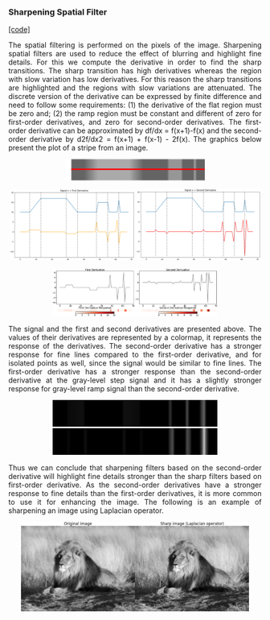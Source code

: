 ### Sharpening Spatial Filter
[[code]](codes/sharpening_filter.py)
<p align="justify">
The spatial filtering is performed on the pixels of the image. Sharpening spatial filters are used to reduce the effect of blurring and highlight fine details. For this we compute the derivative in order to find the sharp transitions. The sharp transition has high derivatives whereas the region with slow variation has low derivatives. For this reason the sharp transitions are highlighted and the regions with slow variations are attenuated. The discrete version of the derivative can be expressed by finite difference and need to follow some requirements: (1) the derivative of the flat region must be zero and; (2) the ramp region must be constant and different of zero for first-order derivatives, and zero for second-order derivatives. The first-order derivative can be approximated by df/dx = f(x+1)-f(x) and the second-order derivative by d2f/dx2 = f(x+1) + f(x-1) - 2f(x). The graphics below present the plot of a stripe from an image.
</p>
<p align="center">
<img src="https://github.com/wallaceloos/Image_Processing/blob/master/image_enhancement/images/stripe_.png" width="55%" height="45%">
</p>

<p align="center">
<img src="https://github.com/wallaceloos/Image_Processing/blob/master/image_enhancement/images/signalfd.png" width="49%" height="49%">
  <img src="https://github.com/wallaceloos/Image_Processing/blob/master/image_enhancement/images/signalsd.png" width="49%" height="49%">
</p>

<p align="center">
<img src="https://github.com/wallaceloos/Image_Processing/blob/master/image_enhancement/images/derivadas4.png" width="65%" height="65%">
</p>
<p align="justify">
 The signal and the first and second derivatives are presented above. The values of their derivatives are represented by a colormap, it represents the response of the derivatives. The second-order derivative has a stronger response for fine lines compared to the first-order derivative, and for isolated points as well, since the signal would be similar to fine lines. The first-order derivative has a stronger response than the second-order derivative at the gray-level step signal and it has a slightly stronger response for gray-level ramp signal than the second-order derivative.
</p>
<p align="center">
  <img src="https://github.com/wallaceloos/Image_Processing/blob/master/image_enhancement/images/img1_resposta1.png" width="65%" height="65%"/>
  <img src="https://github.com/wallaceloos/Image_Processing/blob/master/image_enhancement/images/img1_resposta2.png" width="65%" height="65%" /> 
</p>
<p align="justify">
Thus we can conclude that sharpening filters based on the second-order derivative will highlight fine details stronger than the sharp filters based on first-order derivative. As the second-order derivatives have a stronger response to fine details than the first-order derivatives,  it is more common to use it for enhancing  the image. The following is an example of sharpening an image using Laplacian operator.
  </p>
<p align="center">
<img src="https://github.com/wallaceloos/Image_Processing/blob/master/image_enhancement/images/sharp_img.png" width="90%" height="90%">
</p>
